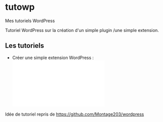 # tutowp
Mes tutoriels WordPress

Tutoriel WordPress sur la création d'un simple plugin /une simple extension.

## Les tutoriels
- Créer une simple extension WordPress : ![TUTO](plugin/page_plugin.md)

Idée de tutoriel repris de https://github.com/Montage203/wordpress

